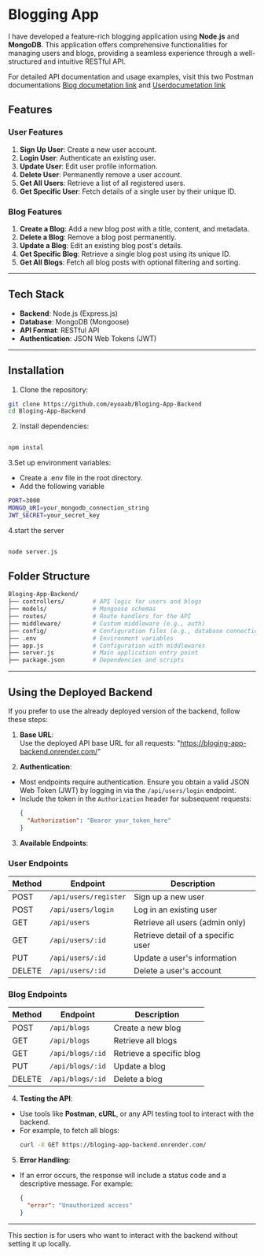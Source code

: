 # Blogging App

I have developed a feature-rich blogging application using **Node.js** and **MongoDB**. This application offers comprehensive functionalities for managing users and blogs, providing a seamless experience through a well-structured and intuitive RESTful API.

For detailed API documentation and usage examples, visit this two Postman documentations [Blog documetation link](https://documenter.getpostman.com/view/39916636/2sAYBViXQV) and [Userdocumetation link](https://documenter.getpostman.com/view/39916636/2sAYBViXQU)
## Features

### **User Features**
1. **Sign Up User**: Create a new user account.
2. **Login User**: Authenticate an existing user.
3. **Update User**: Edit user profile information.
4. **Delete User**: Permanently remove a user account.
5. **Get All Users**: Retrieve a list of all registered users.
6. **Get Specific User**: Fetch details of a single user by their unique ID.

### **Blog Features**
1. **Create a Blog**: Add a new blog post with a title, content, and metadata.
2. **Delete a Blog**: Remove a blog post permanently.
3. **Update a Blog**: Edit an existing blog post's details.
4. **Get Specific Blog**: Retrieve a single blog post using its unique ID.
5. **Get All Blogs**: Fetch all blog posts with optional filtering and sorting.

---

## Tech Stack

- **Backend**: Node.js (Express.js)
- **Database**: MongoDB (Mongoose)
- **API Format**: RESTful API
- **Authentication**: JSON Web Tokens (JWT)

---

  ## Installation
  
  1. Clone the repository:
  ```bash
  git clone https://github.com/eyoaab/Bloging-App-Backend
  cd Bloging-App-Backend
  ```
  2. Install dependencies:
  ```bash
  
  npm instal
  
  ```
  3.Set up environment variables:
  - Create a .env file in the root directory.
  - Add the following variable
  ```bash
  PORT=3000
  MONGO_URI=your_mongodb_connection_string
  JWT_SECRET=your_secret_key
  
  ```
  4.start the server
  ```bash
  
  node server.js
  
  ```
## Folder Structure
```bash
Bloging-App-Backend/
├── controllers/        # API logic for users and blogs
├── models/             # Mongoose schemas
├── routes/             # Route handlers for the API
├── middleware/         # Custom middleware (e.g., auth)
├── config/             # Configuration files (e.g., database connection)
├── .env                # Environment variables
├── app.js              # Configuration with middlewares
├── server.js           # Main application entry point
├── package.json        # Dependencies and scripts

```
---

## Using the Deployed Backend

If you prefer to use the already deployed version of the backend, follow these steps:

1. **Base URL**:  
   Use the deployed API base URL for all requests: "https://bloging-app-backend.onrender.com/"
   
2. **Authentication**:  
- Most endpoints require authentication. Ensure you obtain a valid JSON Web Token (JWT) by logging in via the `/api/users/login` endpoint.
- Include the token in the `Authorization` header for subsequent requests:
  ```json
  {
    "Authorization": "Bearer your_token_here"
  }
  ```

3. **Available Endpoints**:  

### **User Endpoints**
| Method | Endpoint                  | Description                       |
|--------|---------------------------|-----------------------------------|
| POST   | `/api/users/register`     | Sign up a new user                |
| POST   | `/api/users/login`        | Log in an existing user           |
| GET    | `/api/users`              | Retrieve all users (admin only)   |
| GET    | `/api/users/:id`          | Retrieve detail of a specific user|
| PUT    | `/api/users/:id`          | Update a user's information       |
| DELETE | `/api/users/:id`          | Delete a user's account           |

### **Blog Endpoints**
| Method | Endpoint                  | Description                       |
|--------|---------------------------|-----------------------------------|
| POST   | `/api/blogs`              | Create a new blog                 |
| GET    | `/api/blogs`              | Retrieve all blogs                |
| GET    | `/api/blogs/:id`          | Retrieve a specific blog          |
| PUT    | `/api/blogs/:id`          | Update a blog                     |
| DELETE | `/api/blogs/:id`          | Delete a blog                     |

4. **Testing the API**:  
- Use tools like **Postman**, **cURL**, or any API testing tool to interact with the backend.  
- For example, to fetch all blogs:  
  ```bash
  curl -X GET https://bloging-app-backend.onrender.com/
  ```

5. **Error Handling**:  
- If an error occurs, the response will include a status code and a descriptive message. For example:
  ```json
  {
    "error": "Unauthorized access"
  }
  ```

---

This section is for users who want to interact with the backend without setting it up locally.

   





